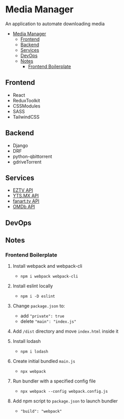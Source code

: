 # Media Manager

An application to automate downloading media

- [Media Manager](#media-manager)
  - [Frontend](#frontend)
  - [Backend](#backend)
  - [Services](#services)
  - [DevOps](#devops)
  - [Notes](#notes)
    - [Frontend Boilerplate](#frontend-boilerplate)

## Frontend

- React
- ReduxToolkit
- CSSModules
- SASS
- TailwindCSS

## Backend

- Django
- DRF
- python-qbittorrent
- gdriveTorrent

## Services

- [EZTV API](https://eztv.io/api/)
- [YTS.MX API](https://yts.mx/api)
- [fanart.tv API](https://fanarttv.docs.apiary.io/#)
- [OMDb API](http://www.omdbapi.com/)

## DevOps

## Notes

### Frontend Boilerplate

1. Install webpack and webpack-cli

   - `npm i webpack webpack-cli`

2. Install eslint locally

   - `npm i -D eslint`

3. Change `package.json` to:

   - add `"private": true`
   - delete `"main": "index.js"`

4. Add `/dist` directory and move `index.html` inside it

5. Install lodash

   - `npm i lodash`

6. Create initial bundled `main.js`

   - `npx webpack`

7. Run bundler with a specified config file

   - `npx webpack --config webpack.config.js`

8. Add npm script to `package.json` to launch bundler

   - `"build": "webpack"`
